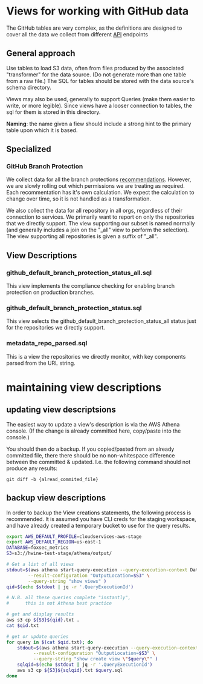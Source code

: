 # Views for working with GitHub data

The GitHub tables are very complex, as the definitions are designed to
cover all the data we collect from different [API][github_api] endpoints

[github_api]: https://developer.github.com/v3/

## General approach

Use tables to load S3 data, often from files produced by the associated
"transformer" for the data source. (Do not generate more than one table
from a raw file.) The SQL for tables should be stored with the data
source's schema directory.

Views may also be used, generally to support Queries (make them easier
to write, or more legible). Since views have a looser connection to
tables, the sql for them is stored in this directory.

**Naming**: the name given a fiew should include a strong hint to the
primary table upon which it is based.

## Specialized 

### GitHub Branch Protection

We collect data for all the branch protections
[recommendations][branch_guidelines]. However, we are slowly rolling out
which permissions we are treating as required. Each recommentation has
it's own calculation. We expect the calculation to change over time, so
it is not handled as a transformation.

We also collect the data for all repository in all orgs, regardless of
their connection to services.  We primarily want to report on only the
repositories that we directly support. The view supporting our subset is
named normally (and generally includes a join on the "\_all" view to
perform the selection). The view supporting all repositories is given a
suffix of "\_all".

[branch_guidelines]: https://github.com/mozilla-services/GitHub-Audit/blob/master/docs/checklist.md

## View Descriptions

### github_default_branch_protection_status_all.sql

This view implements the compliance checking for enabling branch
protection on production branches.

### github_default_branch_protection_status.sql

This view selects the github_default_branch_protection_status_all status
just for the repositories we directly support.

### metadata_repo_parsed.sql

This is a view the repositories we directly monitor, with key components
parsed from the URL string.

# maintaining view descriptions
## updating view descriptsions
The easiest way to update a view's description is via the AWS Athena
console. (If the change is already committed here, copy/paste into the
console.)

You should then do a backup. If you copied/pasted from an already
committed file, there there should be no non-whitespace difference
between the committed & updated. I.e. the following command should not
produce any results:

    git diff -b {alread_commited_file}

## backup view descriptions

In order to backup the View creations statements, the following process
is recommended. It is assumed you have CLI creds for the staging
workspace, and have already created a temporary bucket to use for the
query results.

```bash
export AWS_DEFAULT_PROFILE=cloudservices-aws-stage
export AWS_DEFAULT_REGION=us-east-1
DATABASE=foxsec_metrics
S3=s3://hwine-test-stage/athena/output/

# Get a list of all views
stdout=$(aws athena start-query-execution --query-execution-context Database=$DATABASE \
        --result-configuration "OutputLocation=$S3" \
        --query-string "show views" )
qid=$(echo $stdout | jq -r '.QueryExecutionId')

# N.B. all these queries complete "instantly",
#      this is not Athena best practice

# get and display results
aws s3 cp ${S3}${qid}.txt .
cat $qid.txt

# get or update queries
for query in $(cat $qid.txt); do
    stdout=$(aws athena start-query-execution --query-execution-context Database=$DATABASE \
          --result-configuration "OutputLocation=$S3" \
          --query-string "show create view \"$query\"" )
    sqlqid=$(echo $stdout | jq -r '.QueryExecutionId')
    aws s3 cp ${S3}${sqlqid}.txt $query.sql
done
```
